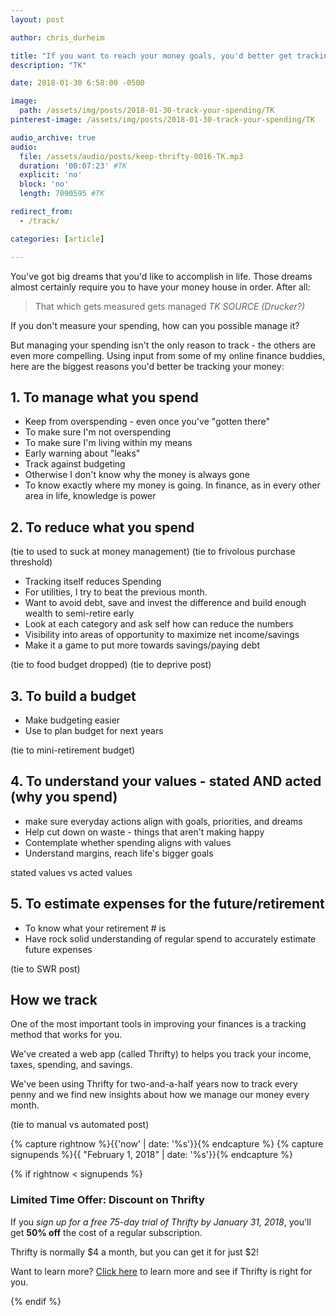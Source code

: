```yaml
---
layout: post

author: chris_durheim

title: "If you want to reach your money goals, you'd better get tracking"
description: "TK"

date: 2018-01-30 6:58:00 -0500

image:
  path: /assets/img/posts/2018-01-30-track-your-spending/TK
pinterest-image: /assets/img/posts/2018-01-30-track-your-spending/TK

audio_archive: true
audio:
  file: /assets/audio/posts/keep-thrifty-0016-TK.mp3
  duration: '00:07:23' #TK
  explicit: 'no'
  block: 'no'
  length: 7090595 #TK

redirect_from:
  - /track/

categories: [article]

---
```


You've got big dreams that you'd like to accomplish in life. Those dreams almost certainly require you to have your money house in order. After all:

> That which gets measured gets managed
> <cite>TK SOURCE (Drucker?)</cite>

If you don't measure your spending, how can you possible manage it?

But managing your spending isn't the only reason to track - the others are even more compelling. Using input from some of my online finance buddies, here are the biggest reasons you'd better be tracking your money:

## 1. To manage what you spend

- Keep from overspending - even once you've "gotten there"
- To make sure I'm not overspending
- To make sure I'm living within my means
- Early warning about "leaks"
- Track against budgeting
- Otherwise I don't know why the money is always gone
- To know exactly where my money is going. In finance, as in every other area in life, knowledge is power

## 2. To reduce what you spend

(tie to used to suck at money management)
(tie to frivolous purchase threshold)

- Tracking itself reduces Spending
- For utilities, I try to beat the previous month.
- Want to avoid debt, save and invest the difference and build enough wealth to semi-retire early
- Look at each category and ask self how can reduce the numbers
- Visibility into areas of opportunity to maximize net income/savings
- Make it a game to put more towards savings/paying debt

(tie to food budget dropped)
(tie to deprive post)

## 3. To build a budget

- Make budgeting easier
- Use to plan budget for next years

(tie to mini-retirement budget)

## 4. To understand your values - stated AND acted (why you spend)

- make sure everyday actions align with goals, priorities, and dreams
- Help cut down on waste - things that aren't making happy
- Contemplate whether spending aligns with values
- Understand margins, reach life's bigger goals

stated values vs acted values

## 5. To estimate expenses for the future/retirement

- To know what your retirement # is
- Have rock solid understanding of regular spend to accurately estimate future expenses

(tie to SWR post)

## How we track

One of the most important tools in improving your finances is a tracking method that works for you.

We've created a web app (called Thrifty) to helps you track your income, taxes, spending, and savings.

We've been using Thrifty for two-and-a-half years now to track every penny and we find new insights about how we manage our money every month.

(tie to manual vs automated post)

{% capture rightnow %}{{'now' | date: '%s'}}{% endcapture %}
{% capture signupends %}{{ "February 1, 2018" | date: '%s'}}{% endcapture %}

{% if rightnow < signupends %}

### Limited Time Offer: Discount on Thrifty

If you _sign up for a free 75-day trial of Thrifty by January 31, 2018_, you'll get __50% off__ the cost of a regular subscription.

Thrifty is normally $4 a month, but you can get it for just $2!

Want to learn more? [Click here](https://thrifty.keepthrifty.com) to learn more and see if Thrifty is right for you.

{% endif %}
